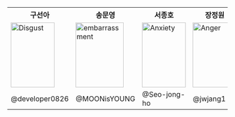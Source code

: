 <table>
  <tr>
    <th>구선아</th>
    <th>송문영</th>
    <th>서종호</th>
    <th>장정원</th>
  </tr>
  <tr>
    <td>
      <img src= "https://github.com/user-attachments/assets/06918eee-dcfb-40bd-89fb-a6d3de068047" 
                alt="Disgust" width="100" height="148"> 
    </td>

  <td>
      <img src= "https://github.com/user-attachments/assets/19543394-3a7f-4bf9-b120-257c53102f18" 
                alt="embarrassment" width="110" height="148">
  </td>
    
  <td>
      <img src= "https://github.com/user-attachments/assets/3573a236-ddd7-4a4c-94cd-b4a04cf3226a" 
                alt="Anxiety" width="100" height="148"> 
  </td>
  
  <td>
      <img src= "https://github.com/user-attachments/assets/b837713b-378d-4d7d-a2a4-e29a31d7dae0" 
                alt="Anger" width="100" height="148"> 
  </td>
  </tr>
  <tr>
    <td>@developer0826</td>
    <td>@MOONisYOUNG</td>
    <td>@Seo-jong-ho</td>
    <td>@jwjang1</td>
  </tr>
</table>

